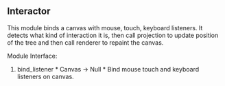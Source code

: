 Interactor
--------

This module binds a canvas with mouse, touch, keyboard listeners. It detects what kind of interaction it is, then call projection to update position of the tree and then call renderer to repaint the canvas.

Module Interface:

  1. bind_listener
    * Canvas -> Null
    * Bind mouse touch and keyboard listeners on canvas.